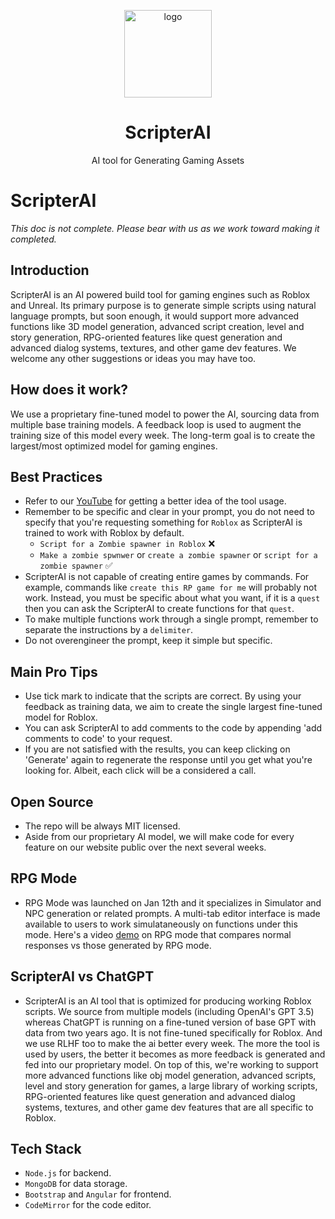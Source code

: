 <p align="center">
  <picture>
    <source media="(prefers-color-scheme: dark)" srcset="https://github.com/asaxena0824/RobloxScripterAI/blob/main/RSA_5.png?raw=true" height="140">
    <img alt="logo" src="https://github.com/asaxena0824/RobloxScripterAI/blob/main/RSA_5.png?raw=true" height="140">
  </picture>
  <h1 align="center">ScripterAI</h1>
  <p align="center">AI tool for Generating Gaming Assets</p>
</p>

# ScripterAI

<i> This doc is not complete. Please bear with us as we work toward making it completed. </i>

## Introduction

ScripterAI is an AI powered build tool for gaming engines such as Roblox and Unreal. Its primary purpose is to generate simple scripts using natural language prompts, but soon enough, it would support more advanced functions like 3D model generation, advanced script creation, level and story generation, RPG-oriented features like quest generation and advanced dialog systems, textures, and other game dev features. We welcome any other suggestions or ideas you may have too. 

## How does it work?

We use a proprietary fine-tuned model to power the AI, sourcing data from multiple base training models. A feedback loop is used to augment the training size of this model every week. The long-term goal is to create the largest/most optimized model for gaming engines. 

## Best Practices

* Refer to our [YouTube](https://www.youtube.com/@scripterai4564) for getting a better idea of the tool usage. 
* Remember to be specific and clear in your prompt, you do not need to specify that you're requesting something for ```Roblox``` as ScripterAI is trained to work with Roblox by default.
  * ```Script for a Zombie spawner in Roblox``` ❌
  * ```Make a zombie spwnwer``` or ```create a zombie spawner``` or ```script for a zombie spawner``` :white_check_mark:
* ScripterAI is not capable of creating entire games by commands. For example, commands like ```create this RP game for me``` will probably not work. Instead, you must be specific about what you want, if it is a ```quest``` then you can ask the ScripterAI to create functions for that ```quest```.
* To make multiple functions work through a single prompt, remember to separate the instructions by a `delimiter`.
* Do not overengineer the prompt, keep it simple but specific. 

## Main Pro Tips

* Use tick mark to indicate that the scripts are correct. By using your feedback as training data, we aim to create the single largest fine-tuned model for Roblox.
* You can ask ScripterAI to add comments to the code by appending 'add comments to code' to your request.
* If you are not satisfied with the results, you can keep clicking on 'Generate' again to regenerate the response until you get what you're looking for. Albeit, each click will be a considered a call.

## Open Source
* The repo will be always MIT licensed. 
* Aside from our proprietary AI model, we will make code for every feature on our website public over the next several weeks. 

## RPG Mode 
* RPG Mode was launched on Jan 12th and it specializes in Simulator and NPC generation or related prompts. A multi-tab editor interface is made available to users to work simulataneously on functions under this mode. Here's a video [demo](https://www.youtube.com/watch?v=-MFZLoDBmaU) on RPG mode that compares normal responses vs those generated by RPG mode.  

## ScripterAI vs ChatGPT

* ScripterAI is an AI tool that is optimized for producing working Roblox scripts. We source from multiple models (including OpenAI's GPT 3.5) whereas ChatGPT is running on a fine-tuned version of base GPT with data from two years ago. It is not fine-tuned specifically for Roblox. And we use RLHF too to make the ai better every week. The more the tool is used by users, the better it becomes as more feedback is generated and fed into our proprietary model. On top of this, we're working to support more advanced functions like obj model generation, advanced scripts, level and story generation for games, a large library of working scripts, RPG-oriented features like quest generation and advanced dialog systems, textures, and other game dev features that are all specific to Roblox. 

## Tech Stack 

* `Node.js` for backend.
* `MongoDB` for data storage.
* `Bootstrap` and `Angular` for frontend.
* `CodeMirror` for the code editor. 



